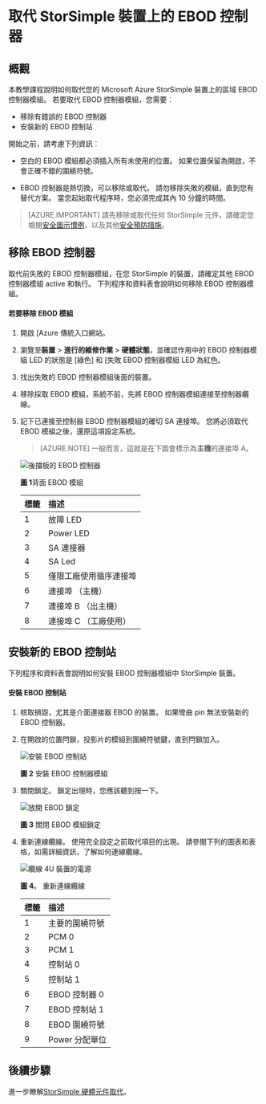 <properties 
   pageTitle="取代 StorSimple EBOD 控制器 |Microsoft Azure"
   description="說明如何移除並取代 StorSimple 從 8600 裝置上的一個或兩個 EBOD 控制站。"
   services="storsimple"
   documentationCenter=""
   authors="alkohli"
   manager="carmonm"
   editor="" />
<tags 
   ms.service="storsimple"
   ms.devlang="NA"
   ms.topic="article"
   ms.tgt_pltfrm="NA"
   ms.workload="TBD"
   ms.date="08/17/2016"
   ms.author="alkohli" />

# <a name="replace-an-ebod-controller-on-your-storsimple-device"></a>取代 StorSimple 裝置上的 EBOD 控制器

## <a name="overview"></a>概觀

本教學課程說明如何取代您的 Microsoft Azure StorSimple 裝置上的區域 EBOD 控制器模組。 若要取代 EBOD 控制器模組，您需要︰

- 移除有錯誤的 EBOD 控制器
- 安裝新的 EBOD 控制站

開始之前，請考慮下列資訊︰

- 空白的 EBOD 模組都必須插入所有未使用的位置。 如果位置保留為開啟，不會正確不錯的圍繞符號。

- EBOD 控制器是熱切換，可以移除或取代。 請勿移除失敗的模組，直到您有替代方案。 當您起始取代程序時，您必須完成其內 10 分鐘的時間。

>[AZURE.IMPORTANT] 請先移除或取代任何 StorSimple 元件，請確定您檢閱[安全圖示慣例](storsimple-safety.md#safety-icon-conventions)，以及其他[安全預防措施](storsimple-safety.md)。

## <a name="remove-an-ebod-controller"></a>移除 EBOD 控制器

取代前失敗的 EBOD 控制器模組，在您 StorSimple 的裝置，請確定其他 EBOD 控制器模組 active 和執行。 下列程序和資料表會說明如何移除 EBOD 控制器模組。

#### <a name="to-remove-an-ebod-module"></a>若要移除 EBOD 模組

1. 開啟 [Azure 傳統入口網站。

2. 瀏覽至**裝置** > **進行的維修作業** > **硬體狀態**，並確認作用中的 EBOD 控制器模組 LED 的狀態是 [綠色] 和 [失敗 EBOD 控制器模組 LED 為紅色。

3. 找出失敗的 EBOD 控制器模組後面的裝置。

4. 移除採取 EBOD 模組，系統不前，先將 EBOD 控制器模組連接至控制器纜線。

5. 記下已連接至控制器 EBOD 控制器模組的確切 SA 連接埠。 您將必須取代 EBOD 模組之後，還原這項設定系統。 

    >[AZURE.NOTE] 一般而言，這就是在下圖會標示為**主機**的連接埠 A。

    ![後擋板的 EBOD 控制器](./media/storsimple-ebod-controller-replacement/IC741049.png)

     **圖 1**背面 EBOD 模組

  	|標籤|描述|
  	|:----|:----------|
  	|1|故障 LED|
  	|2|Power LED|
  	|3|SA 連接器|
  	|4|SA Led|
  	|5|僅限工廠使用循序連接埠|
  	|6|連接埠 （主機）|
  	|7|連接埠 B （出主機）|
  	|8|連接埠 C （工廠使用）|

## <a name="install-a-new-ebod-controller"></a>安裝新的 EBOD 控制站

下列程序和資料表會說明如何安裝 EBOD 控制器模組中 StorSimple 裝置。

#### <a name="to-install-an-ebod-controller"></a>安裝 EBOD 控制站

1. 核取損毀，尤其是介面連接器 EBOD 的裝置。 如果彎曲 pin 無法安裝新的 EBOD 控制器。

2. 在開啟的位置閂鎖，投影片的模組到圍繞符號鍵，直到閂鎖加入。

    ![安裝 EBOD 控制站](./media/storsimple-ebod-controller-replacement/IC741050.png)

    **圖 2** 安裝 EBOD 控制器模組

3. 關閉鎖定。 鎖定出現時，您應該聽到按一下。

    ![放開 EBOD 鎖定](./media/storsimple-ebod-controller-replacement/IC741047.png)

    **圖 3** 關閉 EBOD 模組鎖定

4. 重新連線纜線。 使用完全設定之前取代項目的出現。 請參閱下列的圖表和表格，如需詳細資訊，了解如何連線纜線。

    ![纜線 4U 裝置的電源](./media/storsimple-ebod-controller-replacement/IC770723.png)

    **圖 4**。 重新連線纜線

  	|標籤|描述|
  	|:----|:----------|
  	|1|主要的圍繞符號|
  	|2|PCM 0|
  	|3|PCM 1|
  	|4|控制站 0|
  	|5|控制站 1|
  	|6|EBOD 控制器 0|
  	|7|EBOD 控制站 1|
  	|8|EBOD 圍繞符號|
  	|9|Power 分配單位|

## <a name="next-steps"></a>後續步驟

進一步瞭解[StorSimple 硬體元件取代](storsimple-hardware-component-replacement.md)。
